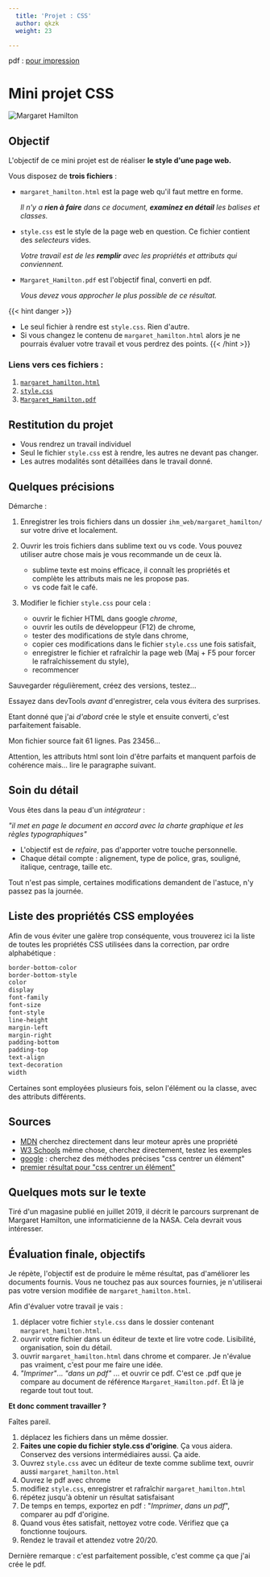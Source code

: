 ```yaml
---
  title: 'Projet : CSS'
  author: qkzk
  weight: 23

---
```


pdf : [pour impression](./nsi_prem_projet_css.pdf)

# Mini projet CSS

![Margaret Hamilton](/docs/nsi/cours_premiere/ihm_web/projet_html_css/img/0.jpg)

## Objectif

L'objectif de ce mini projet est de réaliser **le style d'une page web.**

Vous disposez de **trois fichiers** :

- `margaret_hamilton.html` est la page web qu'il faut mettre en forme.

  _Il n'y a **rien à faire** dans ce document, **examinez en détail** les balises et classes._

- `style.css` est le style de la page web en question. Ce fichier contient
  des _selecteurs_ vides.

  _Votre travail est de les **remplir** avec les propriétés et attributs qui conviennent._

- `Margaret_Hamilton.pdf` est l'objectif final, converti en pdf.

  _Vous devez vous approcher le plus possible de ce résultat._

{{< hint danger >}}
- Le seul fichier à rendre est `style.css`. Rien d'autre.
- Si vous changez le contenu de `margaret_hamilton.html` alors je ne pourrais évaluer votre travail et vous perdrez des points.
{{< /hint >}}


### Liens vers ces fichiers :

1. [`margaret_hamilton.html`](https://raw.githubusercontent.com/qkzk/data_colab/master/margaret_hamilton.html)
2. [`style.css`](https://raw.githubusercontent.com/qkzk/data_colab/master/style.css)
3. [`Margaret_Hamilton.pdf`](https://github.com/qkzk/data_colab/raw/master/Margaret_Hamilton.pdf)

## Restitution du projet

- Vous rendrez un travail individuel
- Seul le fichier `style.css` est à rendre, les autres ne devant pas changer.
- Les autres modalités sont détaillées dans le travail donné.

## Quelques précisions

Démarche :

1. Enregistrer les trois fichiers dans un dossier `ihm_web/margaret_hamilton/` sur votre drive et localement.
1. Ouvrir les trois fichiers dans sublime text ou vs code. Vous pouvez utiliser autre chose mais je vous recommande un de ceux là.

   - sublime texte est moins efficace, il connaît les propriétés et complète les attributs mais ne les propose pas.
   - vs code fait le café.

1. Modifier le fichier `style.css` pour cela :

   - ouvrir le fichier HTML dans google _chrome_,
   - ouvrir les outils de développeur (F12) de chrome,
   - tester des modifications de style dans chrome,
   - copier ces modifications dans le fichier `style.css` une fois satisfait,
   - enregistrer le fichier et rafraîchir la page web (Maj + F5 pour forcer
     le rafraîchissement du style),
   - recommencer

Sauvegarder régulièrement, créez des versions, testez...

Essayez dans devTools _avant_ d'enregistrer, cela vous évitera des surprises.

Etant donné que j'ai _d'abord_ crée le style et ensuite converti, c'est
parfaitement faisable.

Mon fichier source fait 61 lignes. Pas 23456...

Attention, les attributs html sont loin d'être parfaits et manquent parfois de cohérence mais... lire le paragraphe suivant.

## Soin du détail

Vous êtes dans la peau d'un _intégrateur_ :

_"il met en page le document en accord avec la charte graphique et les règles_
_typographiques"_

- L'objectif est de _refaire_, pas d'apporter votre touche personnelle.
- Chaque détail compte : alignement, type de police, gras, souligné, italique,
  centrage, taille etc.

Tout n'est pas simple, certaines modifications demandent de l'astuce, n'y passez
pas la journée.

## Liste des propriétés CSS employées

Afin de vous éviter une galère trop conséquente, vous trouverez ici la liste
de toutes les propriétés CSS utilisées dans la correction, par ordre
alphabétique :

```css
border-bottom-color
border-bottom-style
color
display
font-family
font-size
font-style
line-height
margin-left
margin-right
padding-bottom
padding-top
text-align
text-decoration
width
```

Certaines sont employées plusieurs fois, selon l'élément ou la classe, avec
des attributs différents.

## Sources

- [MDN](https://developer.mozilla.org/fr/docs/Web/CSS/border-bottom-color)
  cherchez directement dans leur moteur après une propriété
- [W3 Schools](https://www.w3schools.com/cssref/pr_font_font-size.asp)
  même chose, cherchez directement, testez les exemples
- [google](https://google.com) : cherchez des méthodes précises
  "css centrer un élément"
- [premier résultat pour "css centrer un élément"](https://www.w3.org/Style/Examples/007/center.fr.html)

## Quelques mots sur le texte

Tiré d'un magasine publié en juillet 2019, il décrit le parcours
surprenant de Margaret Hamilton, une informaticienne de la NASA. Cela devrait
vous intéresser.

## Évaluation finale, objectifs

Je répète, l'objectif est de produire le même résultat, pas d'améliorer les documents fournis.
Vous ne touchez pas aux sources fournies, je n'utiliserai pas votre version modifiée de `margaret_hamilton.html`.

Afin d'évaluer votre travail je vais :

1. déplacer votre fichier `style.css` dans le dossier contenant `margaret_hamilton.html`.
2. ouvrir votre fichier dans un éditeur de texte et lire votre code. Lisibilité, organisation, soin du détail.
3. ouvrir `margaret_hamilton.html` dans chrome et comparer. Je n'évalue pas vraiment, c'est pour me faire une idée.
4. _"Imprimer"_... _"dans un pdf"_ ... et ouvrir ce pdf. C'est ce .pdf que je compare au document de référence `Margaret_Hamilton.pdf`. Et là je regarde tout tout tout.

**Et donc comment travailler ?**

Faîtes pareil.

1. déplacez les fichiers dans un même dossier.
2. **Faites une copie du fichier style.css d'origine**. Ça vous aidera. Conservez des versions intermédiaires aussi. Ça aide.
3. Ouvrez `style.css` avec un éditeur de texte comme sublime text, ouvrir aussi `margaret_hamilton.html`
4. Ouvrez le pdf avec chrome
5. modifiez `style.css`, enregistrer et rafraîchir `margaret_hamilton.html`
6. répétez jusqu'à obtenir un résultat satisfaisant
7. De temps en temps, exportez en pdf : "_Imprimer_, _dans un pdf_", comparer au pdf d'origine.
8. Quand vous êtes satisfait, nettoyez votre code. Vérifiez que ça fonctionne toujours.
9. Rendez le travail et attendez votre 20/20.

Dernière remarque : c'est parfaitement possible, c'est comme ça que j'ai crée le pdf.
